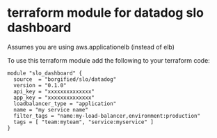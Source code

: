 # terraform module for datadog slo dashboard

Assumes you are using aws.applicationelb (instead of elb)

To use this terraform module add the following to your terraform code:

```
module "slo_dashboard" {
  source  = "borgified/slo/datadog"
  version = "0.1.0"
  api_key = "xxxxxxxxxxxxxx"
  app_key = "xxxxxxxxxxxxxx"
  loadbalancer_type = "application"
  name = "my service name"
  filter_tags = "name:my-load-balancer,environment:production"
  tags = [ "team:myteam", "service:myservice" ]
}
```
